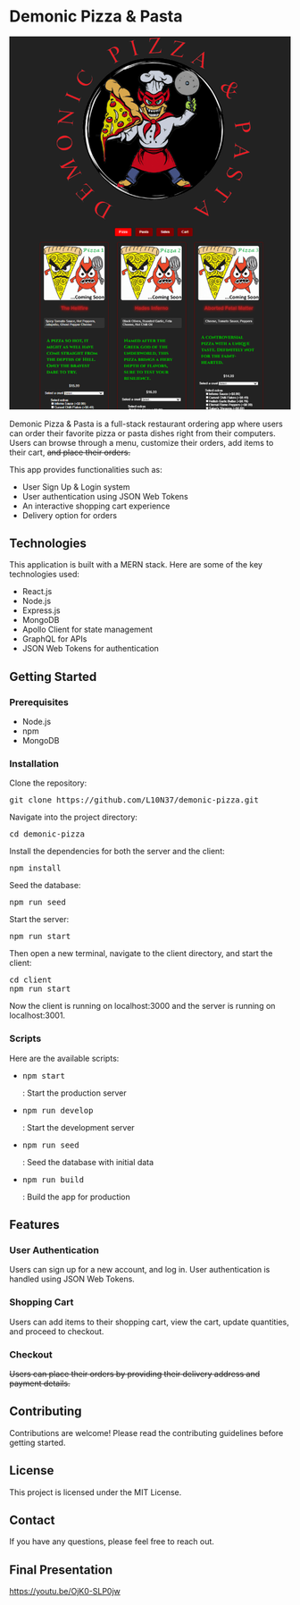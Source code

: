 <h1>Demonic Pizza &amp; Pasta</h1>

![Screenshot](ScreenShot.png)

<p>Demonic Pizza &amp; Pasta is a full-stack restaurant ordering app where users can order their favorite pizza or pasta dishes right from their computers. Users can browse through a menu, customize their orders, add items to their cart, <del>and place their orders.</del></p>

<p>This app provides functionalities such as:</p>

<ul>
  <li>User Sign Up &amp; Login system</li>
  <li>User authentication using JSON Web Tokens</li>
  <li>An interactive shopping cart experience</li>
  <li>Delivery option for orders</li>
</ul>

<h2>Technologies</h2>

<p>This application is built with a MERN stack. Here are some of the key technologies used:</p>

<ul>
  <li>React.js</li>
  <li>Node.js</li>
  <li>Express.js</li>
  <li>MongoDB</li>
  <li>Apollo Client for state management</li>
  <li>GraphQL for APIs</li>
  <li>JSON Web Tokens for authentication</li>
</ul>

<h2>Getting Started</h2>

<h3>Prerequisites</h3>

<ul>
  <li>Node.js</li>
  <li>npm</li>
  <li>MongoDB</li>
</ul>

<h3>Installation</h3>

<p>Clone the repository:</p>

<pre>git clone https://github.com/L10N37/demonic-pizza.git</pre>

<p>Navigate into the project directory:</p>

<pre>cd demonic-pizza</pre>

<p>Install the dependencies for both the server and the client:</p>

<pre>npm install</pre>

<p>Seed the database:</p>

<pre>npm run seed</pre>

<p>Start the server:</p>

<pre>npm run start</pre>

<p>Then open a new terminal, navigate to the client directory, and start the client:</p>

<pre>cd client<br>npm run start</pre>

<p>Now the client is running on localhost:3000 and the server is running on localhost:3001.</p>

<h3>Scripts</h3>

<p>Here are the available scripts:</p>

<ul>
  <li><pre>npm start</pre>: Start the production server</li>
  <li><pre>npm run develop</pre>: Start the development server</li>
  <li><pre>npm run seed</pre>: Seed the database with initial data</li>
  <li><pre>npm run build</pre>: Build the app for production</li>
</ul>

<h2>Features</h2>

<h3>User Authentication</h3>

<p>Users can sign up for a new account, and log in. User authentication is handled using JSON Web Tokens.</p>

<h3>Shopping Cart</h3>

<p>Users can add items to their shopping cart, view the cart, update quantities, and proceed to checkout.</p>

<h3>Checkout</h3>

<p><del>Users can place their orders by providing their delivery address and payment details.</del></p>

<h2>Contributing</h2>

<p>Contributions are welcome! Please read the contributing guidelines before getting started.</p>

<h2>License</h2>

<p>This project is licensed under the MIT License.</p>

<h2>Contact</h2>

<p>If you have any questions, please feel free to reach out.</p>

<h2>Final Presentation</h2>

https://youtu.be/OjK0-SLP0jw
